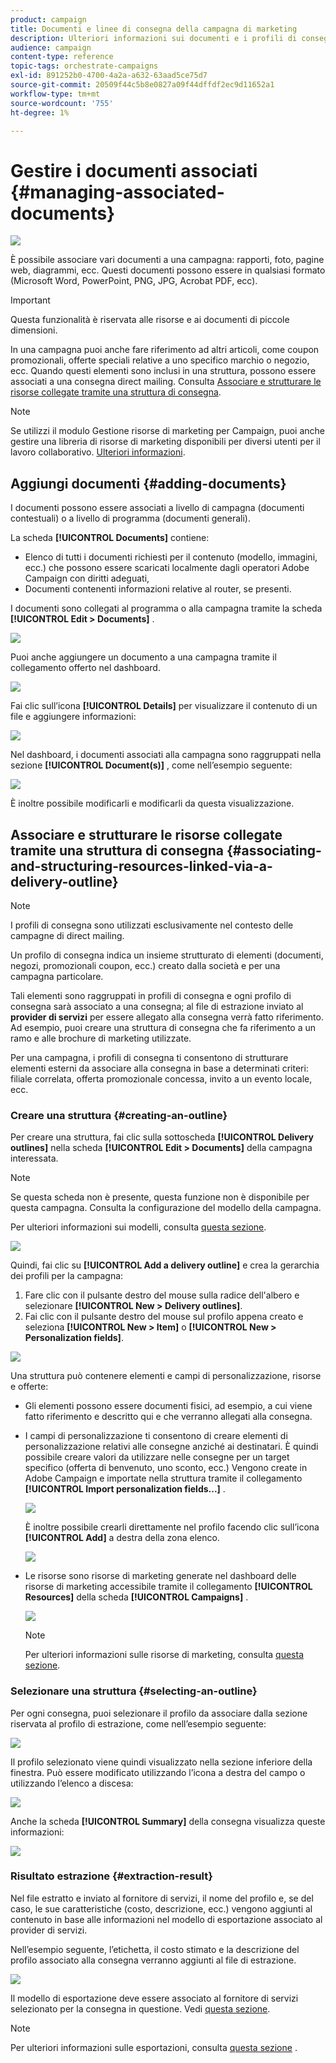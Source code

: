 ```yaml
---
product: campaign
title: Documenti e linee di consegna della campagna di marketing
description: Ulteriori informazioni sui documenti e i profili di consegna delle campagne di marketing
audience: campaign
content-type: reference
topic-tags: orchestrate-campaigns
exl-id: 891252b0-4700-4a2a-a632-63aad5ce75d7
source-git-commit: 20509f44c5b8e0827a09f44dffdf2ec9d11652a1
workflow-type: tm+mt
source-wordcount: '755'
ht-degree: 1%

---
```


# Gestire i documenti associati {#managing-associated-documents}

![](../../assets/common.svg)

È possibile associare vari documenti a una campagna: rapporti, foto, pagine web, diagrammi, ecc. Questi documenti possono essere in qualsiasi formato (Microsoft Word, PowerPoint, PNG, JPG, Acrobat PDF, ecc).

>[!IMPORTANT]
>
>Questa funzionalità è riservata alle risorse e ai documenti di piccole dimensioni.

In una campagna puoi anche fare riferimento ad altri articoli, come coupon promozionali, offerte speciali relative a uno specifico marchio o negozio, ecc. Quando questi elementi sono inclusi in una struttura, possono essere associati a una consegna direct mailing. Consulta [Associare e strutturare le risorse collegate tramite una struttura di consegna](#associating-and-structuring-resources-linked-via-a-delivery-outline).

>[!NOTE]
>
>Se utilizzi il modulo Gestione risorse di marketing per Campaign, puoi anche gestire una libreria di risorse di marketing disponibili per diversi utenti per il lavoro collaborativo. [Ulteriori informazioni](../../mrm/using/managing-marketing-resources.md).

## Aggiungi documenti {#adding-documents}

I documenti possono essere associati a livello di campagna (documenti contestuali) o a livello di programma (documenti generali).

La scheda **[!UICONTROL Documents]** contiene:

* Elenco di tutti i documenti richiesti per il contenuto (modello, immagini, ecc.) che possono essere scaricati localmente dagli operatori Adobe Campaign con diritti adeguati,
* Documenti contenenti informazioni relative al router, se presenti.

I documenti sono collegati al programma o alla campagna tramite la scheda **[!UICONTROL Edit > Documents]** .

![](assets/s_ncs_user_op_add_document.png)

Puoi anche aggiungere un documento a una campagna tramite il collegamento offerto nel dashboard.

![](assets/add_a_document_in_op.png)

Fai clic sull’icona **[!UICONTROL Details]** per visualizzare il contenuto di un file e aggiungere informazioni:

![](assets/s_ncs_user_op_add_document_details.png)

Nel dashboard, i documenti associati alla campagna sono raggruppati nella sezione **[!UICONTROL Document(s)]** , come nell’esempio seguente:

![](assets/s_ncs_user_op_edit_document.png)

È inoltre possibile modificarli e modificarli da questa visualizzazione.

## Associare e strutturare le risorse collegate tramite una struttura di consegna {#associating-and-structuring-resources-linked-via-a-delivery-outline}

>[!NOTE]
>
>I profili di consegna sono utilizzati esclusivamente nel contesto delle campagne di direct mailing.

Un profilo di consegna indica un insieme strutturato di elementi (documenti, negozi, promozionali coupon, ecc.) creato dalla società e per una campagna particolare.

Tali elementi sono raggruppati in profili di consegna e ogni profilo di consegna sarà associato a una consegna; al file di estrazione inviato al **provider di servizi** per essere allegato alla consegna verrà fatto riferimento. Ad esempio, puoi creare una struttura di consegna che fa riferimento a un ramo e alle brochure di marketing utilizzate.

Per una campagna, i profili di consegna ti consentono di strutturare elementi esterni da associare alla consegna in base a determinati criteri: filiale correlata, offerta promozionale concessa, invito a un evento locale, ecc.

### Creare una struttura {#creating-an-outline}

Per creare una struttura, fai clic sulla sottoscheda **[!UICONTROL Delivery outlines]** nella scheda **[!UICONTROL Edit > Documents]** della campagna interessata.

>[!NOTE]
>
>Se questa scheda non è presente, questa funzione non è disponibile per questa campagna. Consulta la configurazione del modello della campagna.
>   
>Per ulteriori informazioni sui modelli, consulta [questa sezione](../../campaign/using/marketing-campaign-templates.md#campaign-templates).

![](assets/s_ncs_user_op_composition_link.png)

Quindi, fai clic su **[!UICONTROL Add a delivery outline]** e crea la gerarchia dei profili per la campagna:

1. Fare clic con il pulsante destro del mouse sulla radice dell&#39;albero e selezionare **[!UICONTROL New > Delivery outlines]**.
1. Fai clic con il pulsante destro del mouse sul profilo appena creato e seleziona **[!UICONTROL New > Item]** o **[!UICONTROL New > Personalization fields]**.

![](assets/s_ncs_user_op_add_composition.png)

Una struttura può contenere elementi e campi di personalizzazione, risorse e offerte:

* Gli elementi possono essere documenti fisici, ad esempio, a cui viene fatto riferimento e descritto qui e che verranno allegati alla consegna.
* I campi di personalizzazione ti consentono di creare elementi di personalizzazione relativi alle consegne anziché ai destinatari. È quindi possibile creare valori da utilizzare nelle consegne per un target specifico (offerta di benvenuto, uno sconto, ecc.) Vengono create in Adobe Campaign e importate nella struttura tramite il collegamento **[!UICONTROL Import personalization fields...]** .

   ![](assets/s_ncs_user_op_add_composition_field.png)

   È inoltre possibile crearli direttamente nel profilo facendo clic sull’icona **[!UICONTROL Add]** a destra della zona elenco.

   ![](assets/s_ncs_user_op_add_composition_field_button.png)

* Le risorse sono risorse di marketing generate nel dashboard delle risorse di marketing accessibile tramite il collegamento **[!UICONTROL Resources]** della scheda **[!UICONTROL Campaigns]** .

   ![](assets/s_ncs_user_mkg_resource_ovv.png)

   >[!NOTE]
   >
   >Per ulteriori informazioni sulle risorse di marketing, consulta [questa sezione](../../mrm/using/managing-marketing-resources.md).

### Selezionare una struttura {#selecting-an-outline}

Per ogni consegna, puoi selezionare il profilo da associare dalla sezione riservata al profilo di estrazione, come nell’esempio seguente:

![](assets/s_ncs_user_op_select_composition.png)

Il profilo selezionato viene quindi visualizzato nella sezione inferiore della finestra. Può essere modificato utilizzando l’icona a destra del campo o utilizzando l’elenco a discesa:

![](assets/s_ncs_user_op_select_composition_b.png)

Anche la scheda **[!UICONTROL Summary]** della consegna visualizza queste informazioni:

![](assets/s_ncs_user_op_select_composition_c.png)

### Risultato estrazione {#extraction-result}

Nel file estratto e inviato al fornitore di servizi, il nome del profilo e, se del caso, le sue caratteristiche (costo, descrizione, ecc.) vengono aggiunti al contenuto in base alle informazioni nel modello di esportazione associato al provider di servizi.

Nell’esempio seguente, l’etichetta, il costo stimato e la descrizione del profilo associato alla consegna verranno aggiunti al file di estrazione.

![](assets/s_ncs_user_op_composition_in_export_template.png)

Il modello di esportazione deve essere associato al fornitore di servizi selezionato per la consegna in questione. Vedi [questa sezione](../../campaign/using/providers--stocks-and-budgets.md#creating-service-providers-and-their-cost-structures).

>[!NOTE]
>
>Per ulteriori informazioni sulle esportazioni, consulta [questa sezione](../../platform/using/get-started-data-import-export.md) .
